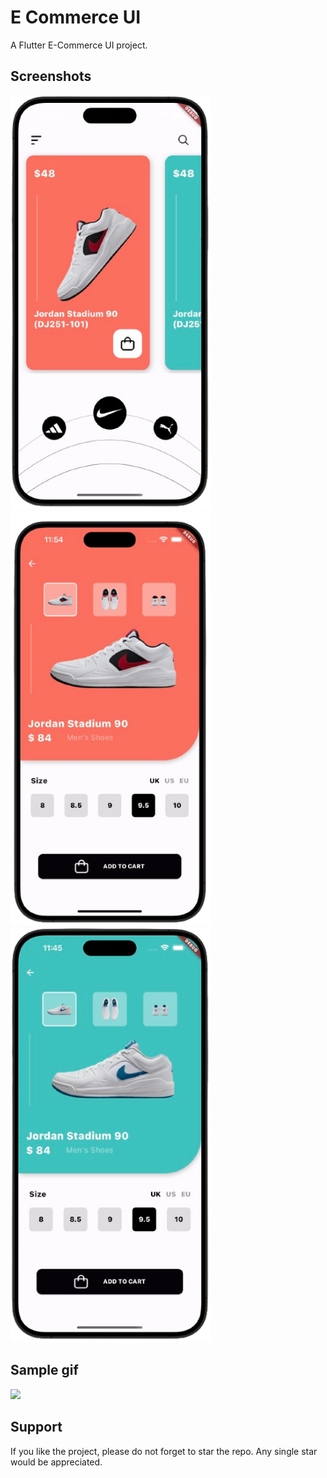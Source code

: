 # E Commerce UI

A Flutter E-Commerce  UI project.

## Screenshots

[<img src="./docs/screenshots/home.png" width=320>](./docs/screenshots/home.png)
[<img src="./docs/screenshots/detail_1.png" width=320>](./docs/screenshots/detail_1.png)
[<img src="./docs/screenshots/detail_2.png" width=320>](./docs/screenshots/detail_2.png)

## Sample gif
[<img src="./docs/screenshots/sample.gif" width=347>](./docs/screenshots/sample.gif)


## Support
If you like the project, please do not forget to star the repo. Any single star would be appreciated.
